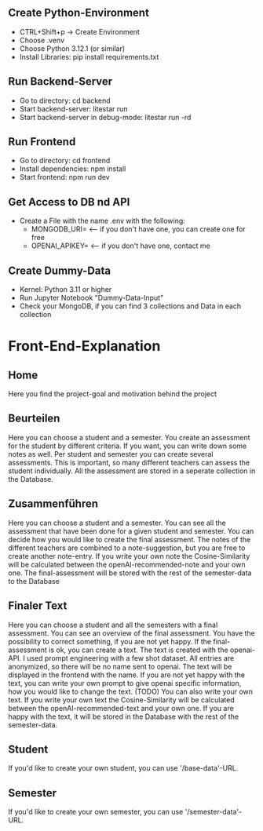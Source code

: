 ## Create Python-Environment
- CTRL+Shift+p -> Create Environment
- Choose .venv
- Choose Python 3.12.1 (or similar)
- Install Libraries: pip install requirements.txt


## Run Backend-Server
- Go to directory: cd backend
- Start backend-server: litestar run
- Start backend-server in debug-mode: litestar run -rd


## Run Frontend
- Go to directory: cd frontend
- Install dependencies: npm install
- Start frontend: npm run dev


## Get Access to DB nd API
- Create a File with the name .env with the following:
    - MONGODB_URI=<your own mongodb-uri> <-- if you don't have one, you can create one for free
    - OPENAI_APIKEY=<openai-api-key> <-- if you don't have one, contact me


## Create Dummy-Data
- Kernel: Python 3.11 or higher
- Run Jupyter Notebook "Dummy-Data-Input"
- Check your MongoDB, if you can find 3 collections and Data in each collection


# Front-End-Explanation

## Home
Here you find the project-goal and motivation behind the project

## Beurteilen
Here you can choose a student and a semester.
You create an assessment for the student by different criteria.
If you want, you can write down some notes as well.
Per student and semester you can create several assessments.
This is important, so many different teachers can assess the student individually.
All the assessment are stored in a seperate collection in the Database.

## Zusammenführen
Here you can choose a student and a semester.
You can see all the assessment that have been done for a given student and semester.
You can decide how you would like to create the final assessment.
The notes of the different teachers are combined to a note-suggestion, but you are free to create another note-entry.
If you write your own note the Cosine-Similarity will be calculated between the openAI-recommended-note and your own one.
The final-assessment will be stored with the rest of the semester-data to the Database

## Finaler Text
Here you can choose a student and all the semesters with a final assessment.
You can see an overview of the final assessment.
You have the possibility to correct something, if you are not yet happy.
If the final-assessment is ok, you can create a text.
The text is created with the openai-API.
I used prompt engineering with a few shot dataset.
All entries are anonymized, so there will be no name sent to openai.
The text will be displayed in the frontend with the name.
If you are not yet happy with the text, you can write your own prompt to give openai specific information, how you would like to change the text. (TODO)
You can also write your own text.
If you write your own text the Cosine-Similarity will be calculated between the openAI-recommended-text and your own one.
If you are happy with the text, it will be stored in the Database with the rest of the semester-data.



## Student
If you'd like to create your own student, you can use '/base-data'-URL.

## Semester
If you'd like to create your own semester, you can use '/semester-data'-URL.